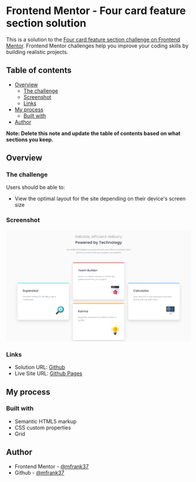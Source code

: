 # Frontend Mentor - Four card feature section solution

This is a solution to the [Four card feature section challenge on Frontend Mentor](https://www.frontendmentor.io/challenges/four-card-feature-section-weK1eFYK). Frontend Mentor challenges help you improve your coding skills by building realistic projects.

## Table of contents

- [Overview](#overview)
  - [The challenge](#the-challenge)
  - [Screenshot](#screenshot)
  - [Links](#links)
- [My process](#my-process)
  - [Built with](#built-with)
- [Author](#author)

**Note: Delete this note and update the table of contents based on what sections you keep.**

## Overview

### The challenge

Users should be able to:

- View the optimal layout for the site depending on their device's screen size

### Screenshot

![screenshot.png](./screenshot.png)

### Links

- Solution URL: [Github](https://github.com/mfrank37/frontend-mastery/tree/master/four-card-feature-section-master)
- Live Site URL: [Github Pages](https://mfrank37.github.io/frontend-mastery/four-card-feature-section-master)

## My process

### Built with

- Semantic HTML5 markup
- CSS custom properties
- Grid

## Author

- Frontend Mentor - [@mfrank37](https://www.frontendmentor.io/profile/mfrank37)
- Github - [@mfrank37](https://github.com/mfrank37)
